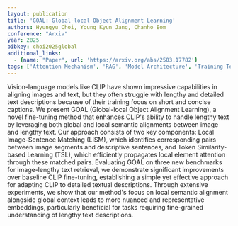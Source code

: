 ```yaml
---
layout: publication
title: 'GOAL: Global-local Object Alignment Learning'
authors: Hyungyu Choi, Young Kyun Jang, Chanho Eom
conference: "Arxiv"
year: 2025
bibkey: choi2025global
additional_links:
  - {name: "Paper", url: 'https://arxiv.org/abs/2503.17782'}
tags: ['Attention Mechanism', 'RAG', 'Model Architecture', 'Training Techniques', 'Fine-Tuning', 'Multimodal Models', 'Reinforcement Learning', 'Pretraining Methods']
---
```

Vision-language models like CLIP have shown impressive capabilities in
aligning images and text, but they often struggle with lengthy and detailed
text descriptions because of their training focus on short and concise
captions. We present GOAL (Global-local Object Alignment Learning), a novel
fine-tuning method that enhances CLIP's ability to handle lengthy text by
leveraging both global and local semantic alignments between image and lengthy
text. Our approach consists of two key components: Local Image-Sentence
Matching (LISM), which identifies corresponding pairs between image segments
and descriptive sentences, and Token Similarity-based Learning (TSL), which
efficiently propagates local element attention through these matched pairs.
Evaluating GOAL on three new benchmarks for image-lengthy text retrieval, we
demonstrate significant improvements over baseline CLIP fine-tuning,
establishing a simple yet effective approach for adapting CLIP to detailed
textual descriptions. Through extensive experiments, we show that our method's
focus on local semantic alignment alongside global context leads to more
nuanced and representative embeddings, particularly beneficial for tasks
requiring fine-grained understanding of lengthy text descriptions.
